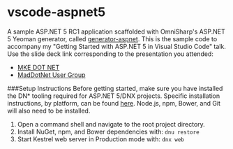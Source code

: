 # vscode-aspnet5
A sample ASP.NET 5 RC1 application scaffolded with OmniSharp's ASP.NET 5 Yeoman generator, called [generator-aspnet](https://github.com/omnisharp/generator-aspnet#readme). This is the sample code to accompany my "Getting Started with ASP.NET 5 in Visual Studio Code" talk. Use the slide deck link corresponding to the presentation you attended:

* [MKE DOT NET](https://github.com/scottaddie/slide-decks/blob/master/Getting%20Started%20with%20ASP.NET%205%20in%20VS%20Code.pptx)
* [MadDotNet User Group](https://github.com/scottaddie/slide-decks/blob/master/Getting%20Started%20with%20ASP.NET%205%20in%20VS%20Code%20-%20RC1.pptx)

###Setup Instructions
Before getting started, make sure you have installed the DN* tooling required for ASP.NET 5/DNX projects. Specific installation instructions, by platform, can be found [here](https://docs.asp.net/en/latest/getting-started/index.html). Node.js, npm, Bower, and Git will also need to be installed.

1. Open a command shell and navigate to the root project directory. 
2. Install NuGet, npm, and Bower dependencies with: `dnu restore`
3. Start Kestrel web server in Production mode with: `dnx web`
